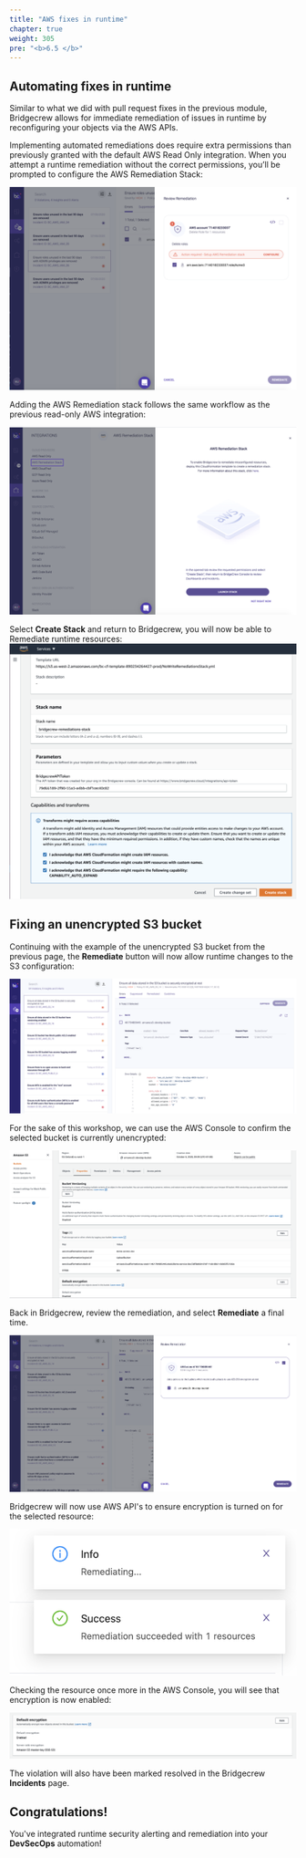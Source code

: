 ```yaml
---
title: "AWS fixes in runtime"
chapter: true
weight: 305
pre: "<b>6.5 </b>"
---
```


## Automating fixes in runtime

Similar to what we did with pull request fixes in the previous module, Bridgecrew allows for immediate remediation of issues in runtime by reconfiguring your objects via the AWS APIs.

Implementing automated remediations does require extra permissions than previously granted with the default AWS Read Only integration. When you attempt a runtime remediation without the correct permissions, you’ll be prompted to configure the AWS Remediation Stack: 


![AWS Bridgecrew Integration, Remediate](./images/dashboard-aws-runtime-00010.png "AWS Bridgecrew Integration, Remediate")

Adding the AWS Remediation stack follows the same workflow as the previous read-only AWS integration:

![AWS Bridgecrew remediation integration](./images/remediate_stack_1.png "AWS Bridgecrew remediation integration")

Select **Create Stack** and return to Bridgecrew, you will now be able to Remediate runtime resources:
![AWS Bridgecrew remediation integration](./images/remediate_stack_3.png "AWS Bridgecrew remediation integration")

## Fixing an unencrypted S3 bucket

Continuing with the example of the unencrypted S3 bucket from the previous page, the **Remediate** button will now allow runtime changes to the S3 configuration:

![AWS Bridgecrew remediating s3 unencrypted bucket](./images/remediation-s3-encryption-00001.png "AWS Bridgecrew remediating s3 unencrypted bucket")

For the sake of this workshop, we can use the AWS Console to confirm the selected bucket is currently unencrypted:

![AWS Bridgecrew remediating s3 unencrypted bucket](./images/remediation-s3-encryption-00006.png "AWS Bridgecrew remediating s3 unencrypted bucket")

Back in Bridgecrew, review the remediation, and select **Remediate** a final time.

![AWS Bridgecrew remediating s3 unencrypted bucket](./images/remediation-s3-encryption-00007.png "AWS Bridgecrew remediating s3 unencrypted bucket")

Bridgecrew will now use AWS API's to ensure encryption is turned on for the selected resource:

![AWS Bridgecrew remediating s3 unencrypted bucket](./images/remediation-s3-encryption-00008.png "AWS Bridgecrew remediating s3 unencrypted bucket")

Checking the resource once more in the AWS Console, you will see that encryption is now enabled:

![AWS Bridgecrew remediating s3 unencrypted bucket](./images/remediation-s3-encryption-00009.png "AWS Bridgecrew remediating s3 unencrypted bucket")

The violation will also have been marked resolved in the Bridgecrew **Incidents** page.


## Congratulations! 
You've integrated runtime security alerting and remediation into your **DevSecOps** automation! 
